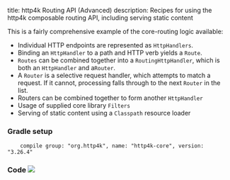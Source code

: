 title: http4k Routing API (Advanced)
description: Recipes for using the http4k composable routing API, including serving static content

This is a fairly comprehensive example of the core-routing logic available:

- Individual HTTP endpoints are represented as `HttpHandlers`.
- Binding an `HttpHandler` to a path and HTTP verb yields a `Route`.
- `Routes` can be combined together into a `RoutingHttpHandler`, which is both an `HttpHandler` and a`Router`.
- A `Router` is a selective request handler, which attempts to match a request. If it cannot, processing falls through to the next `Router` in the list.
- Routers can be combined together to form another `HttpHandler`
- Usage of supplied core library `Filters`
- Serving of static content using a `Classpath` resource loader

### Gradle setup
```
    compile group: "org.http4k", name: "http4k-core", version: "3.26.4"
```

### Code [<img class="octocat" src="/img/octocat-32.png"/>](https://github.com/http4k/http4k/blob/master/src/docs/cookbook/nestable_routes/example.kt)

<script src="https://gist-it.appspot.com/https://github.com/http4k/http4k/blob/master/src/docs/cookbook/nestable_routes/example.kt"></script>
